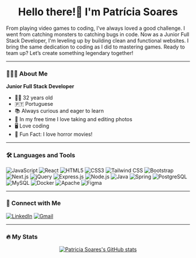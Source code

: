 <h1 align="center">
  <strong>Hello there!👋 I'm Patrícia Soares</strong>
</h1>

From playing video games to coding, I've always loved a good challenge. I went from catching monsters to catching bugs in code. Now as a Junior Full Stack Developer, I'm leveling up by building clean and functional websites. I bring the same dedication to coding as I did to mastering games. Ready to team up? Let’s create something legendary together!

---

### 👩🏻‍💻 About Me 

**Junior Full Stack Developer**  

- 👩🏻 32 years old
- 🇵🇹 Portuguese  
- 📚 Always curious and eager to learn
- 📸 In my free time I love taking and editing photos
- 🖥️ Love coding  
- 🎥 Fun Fact: I love horror movies!  

---

### 🛠 Languages and Tools  

![JavaScript](https://img.shields.io/badge/JavaScript-%23F7DF1E.svg?style=for-the-badge&logo=javascript&logoColor=white&color=F7DF1E&labelColor=F7DF1E)  ![React](https://img.shields.io/badge/React-%2320232a.svg?style=for-the-badge&logo=react&logoColor=%2361DAFB)  ![HTML5](https://img.shields.io/badge/HTML5-%23E34F26.svg?style=for-the-badge&logo=html5&logoColor=white)  ![CSS3](https://img.shields.io/badge/CSS3-%231572B6.svg?style=for-the-badge&logo=css3&logoColor=white)  ![Tailwind CSS](https://img.shields.io/badge/Tailwind_CSS-38B2AC?style=for-the-badge&logo=tailwind-css&logoColor=white)  ![Bootstrap](https://img.shields.io/badge/Bootstrap-%23563D7C.svg?style=for-the-badge&logo=bootstrap&logoColor=white)  ![Next.js](https://img.shields.io/badge/Next.js-000000?style=for-the-badge&logo=next.js&logoColor=white)  ![jQuery](https://img.shields.io/badge/jQuery-%230769AD.svg?style=for-the-badge&logo=jquery&logoColor=white)  ![Express.js](https://img.shields.io/badge/Express.js-404D59?style=for-the-badge&logo=express&logoColor=white)  ![Node.js](https://img.shields.io/badge/Node.js-43853D?style=for-the-badge&logo=node.js&logoColor=white)    ![Java](https://img.shields.io/badge/Java-%23ED8B00.svg?style=for-the-badge&logo=openjdk&logoColor=white)  ![Spring](https://img.shields.io/badge/Spring-%236DB33F.svg?style=for-the-badge&logo=spring&logoColor=white)  ![PostgreSQL](https://img.shields.io/badge/PostgreSQL-%23336791.svg?style=for-the-badge&logo=postgresql&logoColor=white)  ![MySQL](https://img.shields.io/badge/MySQL-4479A1?style=for-the-badge&logo=mysql&logoColor=white)  ![Docker](https://img.shields.io/badge/Docker-2496ED?style=for-the-badge&logo=docker&logoColor=white)  ![Apache](https://img.shields.io/badge/Apache-%23D22128.svg?style=for-the-badge&logo=apache&logoColor=white)   ![Figma](https://img.shields.io/badge/Figma-%23000.svg?style=for-the-badge&logo=figma&logoColor=white)










---

### 🤝 Connect with Me  
[![LinkedIn](https://img.shields.io/badge/LinkedIn-%230077B5.svg?style=for-the-badge&logo=linkedin&logoColor=white)](https://www.linkedin.com/in/patriciasoaresdev/)  [![Gmail](https://img.shields.io/badge/Gmail-D14836?style=for-the-badge&logo=gmail&logoColor=white)](mailto:patriciadebabo@gmail.com)  

---

### 🔥 My Stats  
<div align="center">
  <a href="https://github.com/PatriciaS16/github-readme-stats">
    <img src="https://github-readme-stats.vercel.app/api?username=PatriciaS16&show_icons=true&theme=radical" alt="Patricia Soares's GitHub stats">
  </a>
</div>






